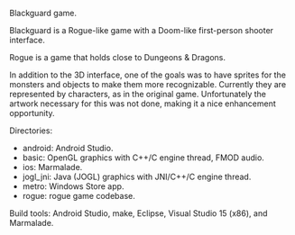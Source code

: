 Blackguard game.

Blackguard is a Rogue-like game with a Doom-like first-person shooter interface.

Rogue is a game that holds close to Dungeons & Dragons.

In addition to the 3D interface, one of the goals was to have sprites for the monsters and objects to make them more recognizable.
Currently they are represented by characters, as in the original game. 
Unfortunately the artwork necessary for this was not done, making it a nice enhancement opportunity.


Directories:

- android: Android Studio.
- basic: OpenGL graphics with C++/C engine thread, FMOD audio.
- ios: Marmalade.
- jogl_jni: Java (JOGL) graphics with JNI/C++/C engine thread.
- metro: Windows Store app.
- rogue: rogue game codebase.

Build tools: Android Studio, make, Eclipse, Visual Studio 15 (x86), and Marmalade.

